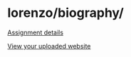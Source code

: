 # lorenzo/biography/

[Assignment details](/homework/biography)

[View your uploaded website](http://cfc2017.mpaulweeks.com/students/lorenzo/biography/)
